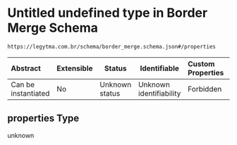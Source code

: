 # Untitled undefined type in Border Merge Schema

```txt
https://legytma.com.br/schema/border_merge.schema.json#/properties
```




| Abstract            | Extensible | Status         | Identifiable            | Custom Properties | Additional Properties | Access Restrictions | Defined In                                                                              |
| :------------------ | ---------- | -------------- | ----------------------- | :---------------- | --------------------- | ------------------- | --------------------------------------------------------------------------------------- |
| Can be instantiated | No         | Unknown status | Unknown identifiability | Forbidden         | Allowed               | none                | [border_merge.schema.json\*](../schema/border_merge.schema.json "open original schema") |

## properties Type

unknown
